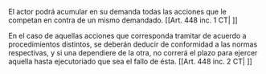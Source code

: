 El actor podrá acumular en su demanda todas las acciones que le competan en contra de un mismo demandado. [[Art. 448 inc. 1 CT| ]]

En el caso de aquellas acciones que corresponda tramitar de acuerdo a procedimientos distintos, se deberán deducir de conformidad a las normas respectivas, y si una dependiere de la otra, no correrá el plazo para ejercer aquella hasta ejecutoriado que sea el fallo de ésta. [[Art. 448 inc. 2 CT| ]]
